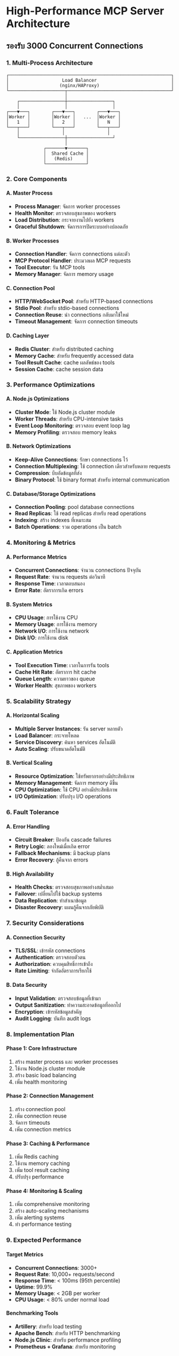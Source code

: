 # High-Performance MCP Server Architecture
## รองรับ 3000 Concurrent Connections

### 1. Multi-Process Architecture
```
┌─────────────────────────────────────────────────────────────┐
│                    Load Balancer                            │
│                   (nginx/HAProxy)                           │
└─────────────────────┬───────────────────────────────────────┘
                      │
    ┌─────────────────┼─────────────────┐
    │                 │                 │
┌───▼───┐        ┌───▼───┐        ┌───▼───┐
│Worker │        │Worker │   ...  │Worker │
│   1   │        │   2   │        │   N   │
└───┬───┘        └───┬───┘        └───┬───┘
    │                │                │
    └─────────────────┼─────────────────┘
                      │
              ┌───────▼───────┐
              │  Shared Cache │
              │   (Redis)     │
              └───────────────┘
```

### 2. Core Components

#### A. Master Process
- **Process Manager**: จัดการ worker processes
- **Health Monitor**: ตรวจสอบสุขภาพของ workers
- **Load Distribution**: กระจายงานไปยัง workers
- **Graceful Shutdown**: จัดการการปิดระบบอย่างปลอดภัย

#### B. Worker Processes
- **Connection Handler**: จัดการ connections แต่ละตัว
- **MCP Protocol Handler**: ประมวลผล MCP requests
- **Tool Executor**: รัน MCP tools
- **Memory Manager**: จัดการ memory usage

#### C. Connection Pool
- **HTTP/WebSocket Pool**: สำหรับ HTTP-based connections
- **Stdio Pool**: สำหรับ stdio-based connections
- **Connection Reuse**: นำ connections กลับมาใช้ใหม่
- **Timeout Management**: จัดการ connection timeouts

#### D. Caching Layer
- **Redis Cluster**: สำหรับ distributed caching
- **Memory Cache**: สำหรับ frequently accessed data
- **Tool Result Cache**: cache ผลลัพธ์ของ tools
- **Session Cache**: cache session data

### 3. Performance Optimizations

#### A. Node.js Optimizations
- **Cluster Mode**: ใช้ Node.js cluster module
- **Worker Threads**: สำหรับ CPU-intensive tasks
- **Event Loop Monitoring**: ตรวจสอบ event loop lag
- **Memory Profiling**: ตรวจสอบ memory leaks

#### B. Network Optimizations
- **Keep-Alive Connections**: รักษา connections ไว้
- **Connection Multiplexing**: ใช้ connection เดียวสำหรับหลาย requests
- **Compression**: บีบอัดข้อมูลที่ส่ง
- **Binary Protocol**: ใช้ binary format สำหรับ internal communication

#### C. Database/Storage Optimizations
- **Connection Pooling**: pool database connections
- **Read Replicas**: ใช้ read replicas สำหรับ read operations
- **Indexing**: สร้าง indexes ที่เหมาะสม
- **Batch Operations**: รวม operations เป็น batch

### 4. Monitoring & Metrics

#### A. Performance Metrics
- **Concurrent Connections**: จำนวน connections ปัจจุบัน
- **Request Rate**: จำนวน requests ต่อวินาที
- **Response Time**: เวลาตอบสนอง
- **Error Rate**: อัตราการเกิด errors

#### B. System Metrics
- **CPU Usage**: การใช้งาน CPU
- **Memory Usage**: การใช้งาน memory
- **Network I/O**: การใช้งาน network
- **Disk I/O**: การใช้งาน disk

#### C. Application Metrics
- **Tool Execution Time**: เวลาในการรัน tools
- **Cache Hit Rate**: อัตราการ hit cache
- **Queue Length**: ความยาวของ queue
- **Worker Health**: สุขภาพของ workers

### 5. Scalability Strategy

#### A. Horizontal Scaling
- **Multiple Server Instances**: รัน server หลายตัว
- **Load Balancer**: กระจายโหลด
- **Service Discovery**: ค้นหา services อัตโนมัติ
- **Auto Scaling**: ปรับขนาดอัตโนมัติ

#### B. Vertical Scaling
- **Resource Optimization**: ใช้ทรัพยากรอย่างมีประสิทธิภาพ
- **Memory Management**: จัดการ memory ดีขึ้น
- **CPU Optimization**: ใช้ CPU อย่างมีประสิทธิภาพ
- **I/O Optimization**: ปรับปรุง I/O operations

### 6. Fault Tolerance

#### A. Error Handling
- **Circuit Breaker**: ป้องกัน cascade failures
- **Retry Logic**: ลองใหม่เมื่อเกิด error
- **Fallback Mechanisms**: มี backup plans
- **Error Recovery**: กู้คืนจาก errors

#### B. High Availability
- **Health Checks**: ตรวจสอบสุขภาพอย่างสม่ำเสมอ
- **Failover**: เปลี่ยนไปใช้ backup systems
- **Data Replication**: ทำสำเนาข้อมูล
- **Disaster Recovery**: แผนกู้คืนจากภัยพิบัติ

### 7. Security Considerations

#### A. Connection Security
- **TLS/SSL**: เข้ารหัส connections
- **Authentication**: ตรวจสอบตัวตน
- **Authorization**: ควบคุมสิทธิ์การเข้าถึง
- **Rate Limiting**: จำกัดอัตราการเรียกใช้

#### B. Data Security
- **Input Validation**: ตรวจสอบข้อมูลที่เข้ามา
- **Output Sanitization**: ทำความสะอาดข้อมูลที่ออกไป
- **Encryption**: เข้ารหัสข้อมูลสำคัญ
- **Audit Logging**: บันทึก audit logs

### 8. Implementation Plan

#### Phase 1: Core Infrastructure
1. สร้าง master process และ worker processes
2. ใช้งาน Node.js cluster module
3. สร้าง basic load balancing
4. เพิ่ม health monitoring

#### Phase 2: Connection Management
1. สร้าง connection pool
2. เพิ่ม connection reuse
3. จัดการ timeouts
4. เพิ่ม connection metrics

#### Phase 3: Caching & Performance
1. เพิ่ม Redis caching
2. ใช้งาน memory caching
3. เพิ่ม tool result caching
4. ปรับปรุง performance

#### Phase 4: Monitoring & Scaling
1. เพิ่ม comprehensive monitoring
2. สร้าง auto-scaling mechanisms
3. เพิ่ม alerting systems
4. ทำ performance testing

### 9. Expected Performance

#### Target Metrics
- **Concurrent Connections**: 3000+
- **Request Rate**: 10,000+ requests/second
- **Response Time**: < 100ms (95th percentile)
- **Uptime**: 99.9%
- **Memory Usage**: < 2GB per worker
- **CPU Usage**: < 80% under normal load

#### Benchmarking Tools
- **Artillery**: สำหรับ load testing
- **Apache Bench**: สำหรับ HTTP benchmarking
- **Node.js Clinic**: สำหรับ performance profiling
- **Prometheus + Grafana**: สำหรับ monitoring